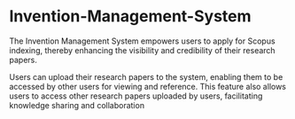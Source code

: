# Invention-Management-System

The Invention Management System empowers users to apply for Scopus indexing, thereby enhancing the visibility and
credibility of their research papers.

Users can upload their research papers to the system, enabling them to be accessed by other users for viewing and
reference. This feature also allows users to access other research papers uploaded by users, facilitating knowledge sharing
and collaboration
